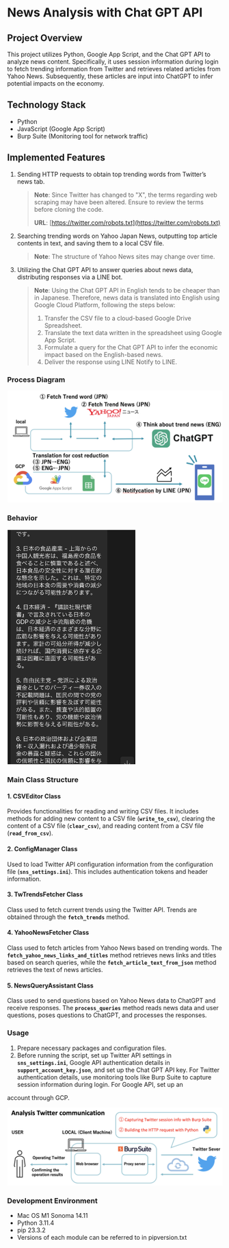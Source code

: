 # News Analysis with Chat GPT API

## Project Overview

This project utilizes Python, Google App Script, and the Chat GPT API to analyze news content. Specifically, it uses session information during login to fetch trending information from Twitter and retrieves related articles from Yahoo News. Subsequently, these articles are input into ChatGPT to infer potential impacts on the economy.

## Technology Stack

- Python
- JavaScript (Google App Script)
- Burp Suite (Monitoring tool for network traffic)

## Implemented Features

1. Sending HTTP requests to obtain top trending words from Twitter’s news tab.

   > **Note**: Since Twitter has changed to "X", the terms regarding web scraping may have been altered. Ensure to review the terms before cloning the code.
   >
   > **URL**: [https://twitter.com/robots.txt](https://twitter.com/robots.txt)

2. Searching trending words on Yahoo Japan News, outputting top article contents in text, and saving them to a local CSV file.

   > **Note**: The structure of Yahoo News sites may change over time.

3. Utilizing the Chat GPT API to answer queries about news data, distributing responses via a LINE bot.

   > **Note**: Using the Chat GPT API in English tends to be cheaper than in Japanese. Therefore, news data is translated into English using Google Cloud Platform, following the steps below:
   >
   > 1. Transfer the CSV file to a cloud-based Google Drive Spreadsheet.
   > 2. Translate the text data written in the spreadsheet using Google App Script.
   > 3. Formulate a query for the Chat GPT API to infer the economic impact based on the English-based news.
   > 4. Deliver the response using LINE Notify to LINE.

### Process Diagram

![Process Diagram](README/component.png)



### Behavior

<img src="README/log.png" width="300">

### Main Class Structure

#### 1. CSVEditor Class

Provides functionalities for reading and writing CSV files. It includes methods for adding new content to a CSV file (**`write_to_csv`**), clearing the content of a CSV file (**`clear_csv`**), and reading content from a CSV file (**`read_from_csv`**).

#### 2. ConfigManager Class

Used to load Twitter API configuration information from the configuration file (**`sns_settings.ini`**). This includes authentication tokens and header information.

#### 3. TwTrendsFetcher Class

Class used to fetch current trends using the Twitter API. Trends are obtained through the **`fetch_trends`** method.

#### 4. YahooNewsFetcher Class

Class used to fetch articles from Yahoo News based on trending words. The **`fetch_yahoo_news_links_and_titles`** method retrieves news links and titles based on search queries, while the **`fetch_article_text_from_json`** method retrieves the text of news articles.

#### 5. NewsQueryAssistant Class

Class used to send questions based on Yahoo News data to ChatGPT and receive responses. The **`process_queries`** method reads news data and user questions, poses questions to ChatGPT, and processes the responses.

### Usage

1. Prepare necessary packages and configuration files.
2. Before running the script, set up Twitter API settings in **`sns_settings.ini`**, Google API authentication details in **`support_account_key.json`**, and set up the Chat GPT API key. For Twitter authentication details, use monitoring tools like Burp Suite to capture session information during login. For Google API, set up an

 account through GCP.

![Screenshot](README/twitter.png)

### Development Environment

- Mac OS M1 Sonoma 14.11
- Python 3.11.4
- pip 23.3.2
- Versions of each module can be referred to in pipversion.txt

